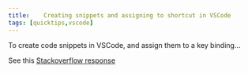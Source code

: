 ```yaml
---
title:    Creating snippets and assigning to shortcut in VSCode
tags: [quicktips,vscode]
---
```

To create code snippets in VSCode, and assign them to a key binding...
<!--more-->

See this [Stackoverflow response](https://stackoverflow.com/a/56148339)